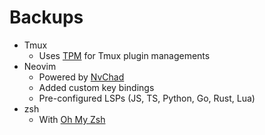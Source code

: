 # Backups

- Tmux
  - Uses [TPM](https://github.com/tmux-plugins/tpm) for Tmux plugin managements
- Neovim
  - Powered by [NvChad](https://github.com/NvChad/NvChad)
  - Added custom key bindings
  - Pre-configured LSPs (JS, TS, Python, Go, Rust, Lua)
- zsh
  - With [Oh My Zsh](https://github.com/ohmyzsh/ohmyzsh)
